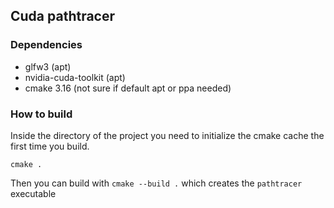 ## Cuda pathtracer

### Dependencies

- glfw3 (apt)
- nvidia-cuda-toolkit (apt)
- cmake 3.16  (not sure if default apt or ppa needed)

### How to build

Inside the directory of the project you need to initialize the cmake cache the first time you build.

`cmake .`

Then you can build with `cmake --build .` which creates the `pathtracer` executable



